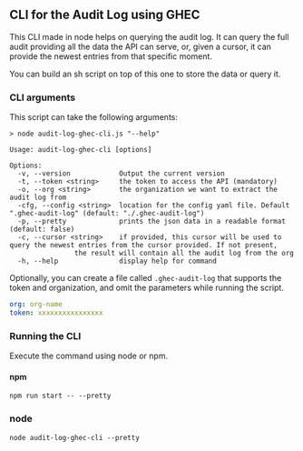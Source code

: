 ## CLI for the Audit Log using GHEC

This CLI made in node helps on querying the audit log. It can query the full
audit providing all the data the API can serve, or, given a cursor, it can 
provide the newest entries from that specific moment.

You can build an sh script on top of this one to store the data or query it.

### CLI arguments
This script can take the following arguments:
```
> node audit-log-ghec-cli.js "--help"

Usage: audit-log-ghec-cli [options]

Options:
  -v, --version            Output the current version
  -t, --token <string>     the token to access the API (mandatory)
  -o, --org <string>       the organization we want to extract the audit log from
  -cfg, --config <string>  location for the config yaml file. Default ".ghec-audit-log" (default: "./.ghec-audit-log")
  -p, --pretty             prints the json data in a readable format (default: false)
  -c, --cursor <string>    if provided, this cursor will be used to query the newest entries from the cursor provided. If not present,
                the result will contain all the audit log from the org
  -h, --help               display help for command

```

Optionally, you can create a file called `.ghec-audit-log` that supports
the token and organization, and omit the parameters while running the script.

```yaml
org: org-name
token: xxxxxxxxxxxxxxxx
```

### Running the CLI

Execute the command using node or npm.

#### npm
```shell script
npm run start -- --pretty
```

### node
```shell script
node audit-log-ghec-cli --pretty
```